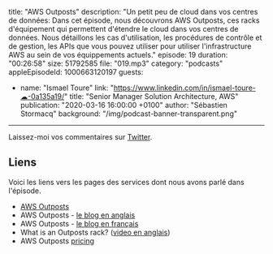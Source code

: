 title: "AWS Outposts"
description: "Un petit peu de cloud dans vos centres de données: Dans cet épisode, nous découvrons AWS Outposts, ces racks d'équipement qui permettent d'étendre le cloud dans vos centres de données. Nous détaillons les cas d'utilisation, les procédures de contrôle et de gestion, les APIs que vous pouvez utiliser pour utiliser l'infrastructure AWS au sein de vos équippements actuels."
episode: 19
duration: "00:26:58"
size: 51792585
file: "019.mp3"
category: "podcasts"
appleEpisodeId: 1000663120197
guests:
  - name: "Ismael Toure"
    link: "https://www.linkedin.com/in/ismael-toure-☁-0a135a19/"
    title: "Senior Manager Solution Architecture, AWS"
publication: "2020-03-16 16:00:00 +0100"
author: "Sébastien Stormacq"
background: "/img/podcast-banner-transparent.png"
---

Laissez-moi vos commentaires sur [Twitter](https://twitter.com/sebsto).

## Liens

Voici les liens vers les pages des services dont nous avons parlé dans l'épisode.

- [AWS Outposts](https://aws.amazon.com/outposts/)
- AWS Outposts - [le blog en anglais](https://aws.amazon.com/blogs/aws/aws-outposts-now-available-order-your-racks-today/)
- AWS Outposts - [le blog en français](https://aws.amazon.com/fr/blogs/france/aws-outposts-maintenant-disponibles-sur-la-region-aws-europe-paris)
- What is an Outposts rack? ([video en anglais](https://www.youtube.com/watch?v=Q6OgRawyjIQ&feature=emb_title))
- AWS Outposts [pricing](https://aws.amazon.com/outposts/pricing/)